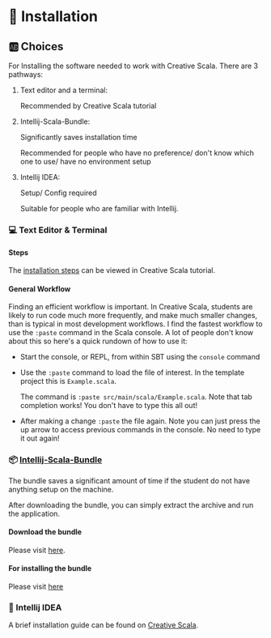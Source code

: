 # :hammer: Installation


## :ab: Choices
For Installing the software needed to work with Creative Scala. There are 3 pathways:

1. Text editor and a terminal:
   
   Recommended by Creative Scala tutorial


2. Intellij-Scala-Bundle:

   Significantly saves installation time
   
   Recommended for people who have no preference/ don't know which one to use/ have no environment setup

   
3. Intellij IDEA:
   
   Setup/ Config required
   
   Suitable for people who are familiar with Intellij.


### :computer: Text Editor & Terminal

#### Steps
   The [installation steps](http://www.creativescala.org/creative-scala.html#installing-terminal-software-and-a-text-editors) can be viewed in Creative Scala tutorial.

#### General Workflow

   Finding an efficient workflow is important. In Creative Scala, students are likely to run code much more frequently, and make much smaller changes, than is typical in most development workflows. I find the fastest workflow to use the `:paste` command in the Scala console. A lot of people don't know about this so here's a quick rundown of how to use it:

- Start the console, or REPL, from within SBT using the `console` command
- Use the `:paste` command to load the file of interest. In the template project this is `Example.scala`. 

   The command is `:paste src/main/scala/Example.scala`. Note that tab completion works! You don't have to type this all out!

- After making a change `:paste` the file again. Note you can just press the up arrow to access previous commands in the console. No need to type it out again!


### :package: [Intellij-Scala-Bundle](https://github.com/JetBrains/intellij-scala-bundle)
   The bundle saves a significant amount of time if the student do not have anything setup on the machine.

   After downloading the bundle, you can simply extract the archive and run the application.


#### Download the bundle
   Please visit [here](https://github.com/JetBrains/intellij-scala-bundle#download).


#### For installing the bundle
   Please visit [here](https://github.com/JetBrains/intellij-scala-bundle#install-the-bundle)


### :ferris_wheel: Intellij IDEA
   A brief installation guide can be found on [Creative Scala](http://www.creativescala.org/creative-scala.html#intellij).


